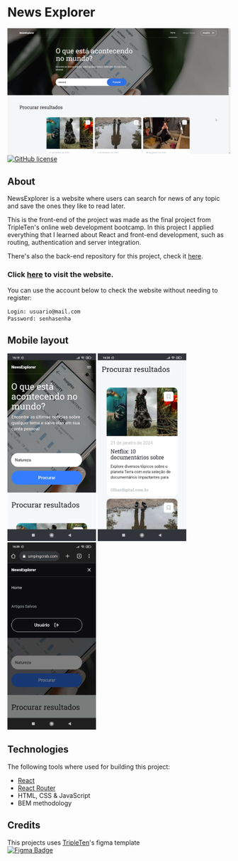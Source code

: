 # News Explorer
![Front page image](./assets/img/frontpage.png)  
[![GitHub license](https://img.shields.io/github/license/Naereen/StrapDown.js.svg)](https://github.com/anynoise00/news-explorer-frontend/blob/main/LICENSE)  

## About
NewsExplorer is a website where users can search for news of any topic and save the ones they like to read later.  

This is the front-end of the project was made as the final project from TripleTen's online web development bootcamp.
In this project I applied everything that I learned about React and front-end development, such as routing, authentication and server integration.

There's also the back-end repository for this project, check it [here](https://github.com/anynoise00/news-explorer-backend).

### Click [here](https://newsexplorer.jumpingcrab.com/) to visit the website.

You can use the account below to check the website without needing to register:
```
Login: usuario@mail.com
Password: senhasenha
```

## Mobile layout
<img src="./assets/img/mobile-1.jpg" width="200" alt="Mobile image 1"> <img src="./assets/img/mobile-2.jpg" width="200" alt="Mobile image 2"> <img src="./assets/img/mobile-3.jpg" width="200" alt="Mobile image 3">

## Technologies
The following tools where used for building this project:
- [React](https://reactjs.org/)
- [React Router](https://reactrouter.com/en/main)
- HTML, CSS & JavaScript
- BEM methodology

## Credits
This projects uses [TripleTen](https://tripleten.com/)'s figma template  
[![Figma Badge](https://img.shields.io/badge/Figma-F24E1E?style=for-the-badge&logo=figma&logoColor=white)](https://www.figma.com/file/pjv6Im0hLJ0Rny2zSYZXQ3/Seu-projeto-final-pt?type=design&node-id=0-1&mode=design&t=PEhFyr7EpFBRQt42-0)
